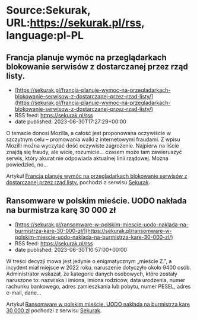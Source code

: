 # Source:Sekurak, URL:https://sekurak.pl/rss, language:pl-PL

## Francja planuje wymóc na przeglądarkach blokowanie serwisów z dostarczanej przez rząd listy.
 - [https://sekurak.pl/francja-planuje-wymoc-na-przegladarkach-blokowanie-serwisow-z-dostarczanej-przez-rzad-listy/](https://sekurak.pl/francja-planuje-wymoc-na-przegladarkach-blokowanie-serwisow-z-dostarczanej-przez-rzad-listy/)
 - RSS feed: https://sekurak.pl/rss
 - date published: 2023-06-30T17:27:29+00:00

<p>O temacie donosi Mozilla, a całość jest proponowana oczywiście w szczytnym celu &#8211; promowania walki z internetowymi fraudami. Z wpisu Mozilli można wyczytać dość oczywiste zagrożenie. Najpierw na liście znajdą się fraudy, ale wicie, rozumicie&#8230; czasem może tam zawieruszyć serwis, który akurat nie odpowiada aktualnej linii rządowej. Można powiedzieć, no...</p>
<p>Artykuł <a href="https://sekurak.pl/francja-planuje-wymoc-na-przegladarkach-blokowanie-serwisow-z-dostarczanej-przez-rzad-listy/" rel="nofollow">Francja planuje wymóc na przeglądarkach blokowanie serwisów z dostarczanej przez rząd listy.</a> pochodzi z serwisu <a href="https://sekurak.pl" rel="nofollow">Sekurak</a>.</p>

## Ransomware w polskim mieście. UODO nakłada na burmistrza karę 30 000 zł
 - [https://sekurak.pl/ransomware-w-polskim-miescie-uodo-naklada-na-burmistrza-kare-30-000-zl/](https://sekurak.pl/ransomware-w-polskim-miescie-uodo-naklada-na-burmistrza-kare-30-000-zl/)
 - RSS feed: https://sekurak.pl/rss
 - date published: 2023-06-30T10:57:00+00:00

<p>W treści decyzji mowa jest jedynie o enigmatycznym &#8222;mieście Z.&#8221;, a incydent miał miejsce w 2022 roku. naruszenie dotyczyło około 9400 osób. Administrator wskazał, że kategorie danych osobowych, które zostały naruszone to: nazwiska i imiona, imiona rodziców, data urodzenia, numer rachunku bankowego, adres zamieszkania lub pobytu, numer PESEL, adres e-mail, dane...</p>
<p>Artykuł <a href="https://sekurak.pl/ransomware-w-polskim-miescie-uodo-naklada-na-burmistrza-kare-30-000-zl/" rel="nofollow">Ransomware w polskim mieście. UODO nakłada na burmistrza karę 30 000 zł</a> pochodzi z serwisu <a href="https://sekurak.pl" rel="nofollow">Sekurak</a>.</p>

